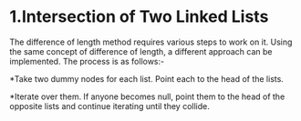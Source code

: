 # 1.Intersection of Two Linked Lists
The difference of length method requires various steps to work on it. Using the same concept of difference of length, a different approach can be implemented. The process is as follows:-

*Take two dummy nodes for each list. Point each to the head of the lists.

*Iterate over them. If anyone becomes null, point them to the head of the opposite lists and continue iterating until they collide.
